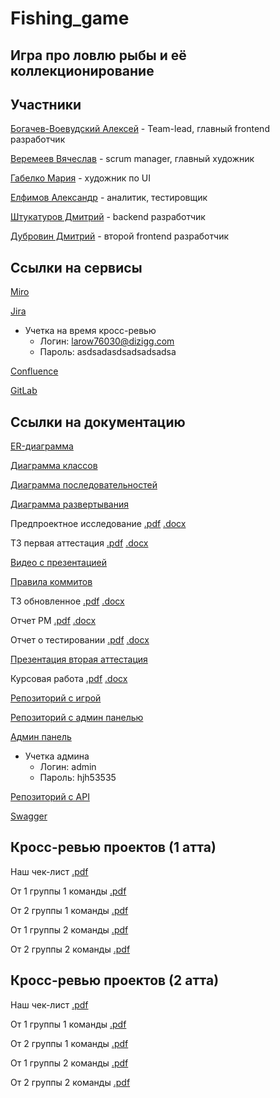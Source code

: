 # Fishing_game
## Игра про ловлю рыбы и её коллекционирование

## Участники
[Богачев-Воевудский Алексей](https://github.com/Aleygv) - Team-lead, главный frontend разработчик

[Веремеев Вячеслав](https://github.com/DangeonSlavka) - scrum manager, главный художник

[Габелко Мария](#) - художник по UI

[Елфимов Александр](https://github.com/Devonty) - аналитик, тестировщик

[Штукатуров Дмитрий](https://github.com/POTAP322) - backend разработчик

[Дубровин Дмитрий](#) - второй frontend разработчик

## Ссылки на сервисы
[Miro](https://miro.com/welcomeonboard/bjlqdXVvUDMzQXJrVkZZR2F2REc3VlhqVUNFOVByZE9GWkhsamNjTTJ1QWNrRDA0RVZNbHNPME9FcUtCZk9Fb3hhZXNicjlqZ0FrcVRFZGxLOU5yaGxEUWxXUVJ2OGt2WVp4T3dQMnlSRlU1VitRVU1HMmVMZ2NZRzhHS05CK0FyVmtkMG5hNDA3dVlncnBvRVB2ZXBnPT0hdjE=?share_link_id=15541940578)

[Jira](https://fishin-game.atlassian.net/jira/software/projects/FISH/summary)
- Учетка на время кросс-ревью 
    - Логин: larow76030@dizigg.com
    - Пароль: asdsadasdsadsadsadsa

[Confluence](https://fishin-game.atlassian.net/wiki/spaces/~7120203309141a3da648bcae16a22bff504c60/pages/edit-v2/65543?draftShareId=eb00362f-602d-4876-89a9-e72e69b805d1)

[GitLab](https://gitlab.minecraftslaves.duckdns.org/Aleygv/fishing-game)

## Ссылки на документацию
[ER-диаграмма](https://github.com/Aleygv/Fishing_game/blob/main/Diagrams/ER-%D0%B4%D0%B8%D0%B0%D0%B3%D1%80%D0%B0%D0%BC%D0%BC%D0%B0.png)

[Диаграмма классов](https://github.com/Aleygv/Fishing_game/blob/main/Diagrams/%D0%94%D0%B8%D0%B0%D0%B3%D1%80%D0%B0%D0%BC%D0%BC%D0%B0%20%D0%BA%D0%BB%D0%B0%D1%81%D0%BE%D0%B2.png)

[Диаграмма последовательностей](https://github.com/Aleygv/Fishing_game/blob/main/Diagrams/%D0%94%D0%B8%D0%B0%D0%B3%D1%80%D0%B0%D0%BC%D0%BC%D0%B0%20%D0%BF%D0%BE%D1%81%D0%BB%D0%B5%D0%B4%D0%BE%D0%B2%D0%B0%D1%82%D0%B5%D0%BB%D1%8C%D0%BD%D0%BE%D1%81%D1%82%D0%B5%D0%B9.png)

[Диаграмма развертывания](https://github.com/Aleygv/Fishing_game/blob/main/Diagrams/%D0%94%D0%B8%D0%B0%D0%B3%D1%80%D0%B0%D0%BC%D0%BC%D0%B0%20%D1%80%D0%B0%D0%B7%D0%B2%D1%91%D1%80%D1%82%D1%8B%D0%B2%D0%B0%D0%BD%D0%B8%D1%8F.png)

Предпроектное исследование [.pdf](https://github.com/Aleygv/Fishing_game/blob/main/Documents/Предпроектное%20исследование%20итог.pdf) [.docx](https://github.com/Aleygv/Fishing_game/blob/main/Documents/Предпроектное%20исследование%20итог.docx)

ТЗ первая аттестация [.pdf](https://github.com/Aleygv/Fishing_game/blob/main/Documents/ТЗ%20первая%20атта%20итог.pdf) [.docx](https://github.com/Aleygv/Fishing_game/blob/main/Documents/ТЗ%20первая%20атта%20итог.docx)

[Видео с презентацией](https://drive.google.com/file/d/13Y3dJkEKCISjUAHoFCLYGAghQHK01W7r/view?usp=sharing)

[Правила коммитов](https://github.com/Aleygv/Fishing_game/blob/main/Documents/Git%20rules.md)

ТЗ обновленное [.pdf](https://github.com/Aleygv/Fishing_game/blob/main/Documents/%D0%A2%D0%97%20%D0%BE%D0%B1%D0%BD%D0%BE%D0%B2%D0%BB%D0%B5%D0%BD%D0%BD%D0%BE%D0%B5.pdf) [.docx](https://github.com/Aleygv/Fishing_game/blob/main/Documents/%D0%9E%D1%82%D1%87%D0%B5%D1%82%20PM.docx)

Отчет PM [.pdf](https://github.com/Aleygv/Fishing_game/blob/main/Documents/%D0%9E%D1%82%D1%87%D0%B5%D1%82%20PM.pdf) [.docx](https://github.com/Aleygv/Fishing_game/blob/main/Documents/%D0%A2%D0%97%20%D0%BE%D0%B1%D0%BD%D0%BE%D0%B2%D0%BB%D0%B5%D0%BD%D0%BD%D0%BE%D0%B5.docx)

Отчет о тестировании [.pdf](https://github.com/Aleygv/Fishing_game/blob/main/Documents/%D0%9E%D1%82%D1%87%D0%B5%D1%82%20%D0%BE%20%D1%82%D0%B5%D1%81%D1%82%D0%B8%D1%80%D0%BE%D0%B2%D0%B0%D0%BD%D0%B8%D0%B8.pdf) [.docx](https://github.com/Aleygv/Fishing_game/blob/main/Documents/%D0%9E%D1%82%D1%87%D0%B5%D1%82%20%D0%BE%20%D1%82%D0%B5%D1%81%D1%82%D0%B8%D1%80%D0%BE%D0%B2%D0%B0%D0%BD%D0%B8%D0%B8.docx)

[Презентация вторая аттестация](https://drive.google.com/file/d/1DVFlV5P_duWOcdVXLBjl9Agfavs4fT7y/view?usp=sharing)

Курсовая работа [.pdf](https://github.com/Aleygv/Fishing_game/blob/main/Documents/%D0%9A%D1%83%D1%80%D1%81%D0%BE%D0%B2%D0%B0%D1%8F%20%D0%BF%D0%BE%20%D0%A2%D0%9F.pdf) [.docx](https://github.com/Aleygv/Fishing_game/blob/main/Documents/%D0%9A%D1%83%D1%80%D1%81%D0%BE%D0%B2%D0%B0%D1%8F%20%D0%BF%D0%BE%20%D0%A2%D0%9F.docx)

[Репозиторий с игрой](https://github.com/Aleygv/TEST_GAME/tree/fin_archetecture)

[Репозиторий с админ панелью](https://github.com/POTAP322/fishventure-admin-panel.git)

[Админ панель](http://5.35.89.153:8000/)
- Учетка админа
    - Логин: admin
    - Пароль: hjh53535

[Репозиторий с API](https://github.com/POTAP322/fishventure-api-service)

[Swagger](http://5.35.89.153/docs)

## Кросс-ревью проектов (1 атта)
Наш чек-лист [.pdf](https://github.com/Aleygv/Fishing_game/blob/main/Documents/%D0%92%D0%93%D0%A3-%D0%A2%D0%9F.%20%D0%A7%D0%B5%D0%BA%D0%BB%D0%B8%D1%81%D1%82%201%20%D1%8D%D1%82%D0%B0%D0%BF%201%D0%B33%D0%BA%20-%20%D1%87%D0%B5%D0%BA%D0%BB%D0%B8%D1%81%D1%82.pdf)

От 1 группы 1 команды [.pdf](https://github.com/MarketHelp/MarketHelp/blob/main/specification/check/%D0%92%D0%93%D0%A3-%D0%A2%D0%9F.%20%D0%A7%D0%B5%D0%BA%D0%BB%D0%B8%D1%81%D1%82%201%20%D1%8D%D1%82%D0%B0%D0%BF%201%D0%B31%D0%BA%20-%20%D1%87%D0%B5%D0%BA%D0%BB%D0%B8%D1%81%D1%82.pdf)

От 2 группы 1 команды [.pdf](https://github.com/2group1team/VoiceChef/blob/master/Documentation/%D0%92%D0%93%D0%A3-%D0%A2%D0%9F.%20%D0%A7%D0%B5%D0%BA%D0%BB%D0%B8%D1%81%D1%82%201%20%D1%8D%D1%82%D0%B0%D0%BF%202%D0%B31%D0%BA%20-%20%D1%87%D0%B5%D0%BA%D0%BB%D0%B8%D1%81%D1%82.pdf)

От 1 группы 2 команды [.pdf](https://github.com/progerg/Lawly/blob/master/documentation/checklist.pdf)

От 2 группы 2 команды [.pdf](https://vk.com/away.php?to=https%3A%2F%2Fgithub.com%2FGoshaNumberOne%2Fescadre.io%2Fblob%2Fmain%2Fdocumentation%2F%D0%9A%D1%80%D0%BE%D1%81%D1%81-%D1%80%D0%B5%D0%B2%D1%8C%D1%8E%2520(1%2520%D0%B0%D1%82%D1%82%D0%B5%D1%81%D1%82%D0%B0%D1%86%D0%B8%D1%8F).pdf&utf=1)

## Кросс-ревью проектов (2 атта)
Наш чек-лист [.pdf](hhttps://github.com/Aleygv/Fishing_game/blob/main/Documents/%D0%A7%D0%B5%D0%BA-%D0%BB%D0%B8%D1%81%D1%82%202%D0%B9%20%D1%8D%D1%82%D0%B0%D0%BF.pdf)

От 1 группы 1 команды [.pdf](https://github.com/MarketHelp/MarketHelp/blob/main/specification/check/%D0%92%D0%93%D0%A3-%D0%A2%D0%9F.%20%D0%A7%D0%B5%D0%BA%D0%BB%D0%B8%D1%81%D1%82%202%20%D1%8D%D1%82%D0%B0%D0%BF%201%D0%B31%D0%BA.pdf)

От 2 группы 1 команды [.pdf](https://github.com/2group1team/VoiceChef/blob/master/Documentation/%D0%A2%D0%9F.%20%D0%A7%D0%B5%D0%BA%D0%BB%D0%B8%D1%81%D1%82%202%20%D1%8D%D1%82%D0%B0%D0%BF%202%20%D0%B3%D1%80%D1%83%D0%BF%D0%BF%D0%B0%201%20%D0%BA%D0%BE%D0%BC%D0%B0%D0%BD%D0%B4%D0%B0.pdf)

От 1 группы 2 команды [.pdf](https://github.com/progerg/Lawly/blob/master/documentation/checklist-2.pdf)

От 2 группы 2 команды [.pdf]()
